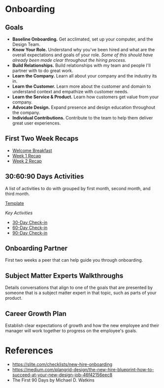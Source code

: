 # Onboarding

## Goals
- **Baseline Onboarding.** Get acclimated, set up your computer, and the Design Team.
- **Know Your Role.** Understand why you've been hired and what are the overall expectations and goals of your role. *Some of this should have already been made clear throughout the hiring process.*
- **Build Relationships.** Build relationships with my team and people I'll partner with to do great work.
- **Learn the Company.** Learn all about your company and the industry its in. 
- **Learn the Customer.** Learn more about the customer and domain to understand context and empathize with customer needs.
- **Learn the Service & Product.** Learn how customers get value from your company.
- **Advocate Design.** Expand presence and design education throughout the company.
- **Individual Contributions.** Contribute to the team to help them deliver great user experiences.


## First Two Week Recaps
- [Welcome Breakfast](./welcome-breakfast.md)
- [Week 1 Recap](./week-1-recap.md)
- [Week 2 Recap](./week-2-recap.md)


## 30:60:90 Days Activities
A list of activities to do with grouped by first month, second month, and third month.

[Template](https://docs.google.com/spreadsheets/d/1CG4yBX-dfUBsax2-kV6mc-LzEKEmiSOf9rl1Q_IjvL0/edit?usp=sharing)

*Key Activities*

- [30-Day Check-in](./30-day-check-in.md)
- [60-Day Check-in](./60-day-check-in.md)
- [90-Day Check-in](./90-day-check-in.md)


## Onboarding Partner
First two weeks a peer that can help guide you through onboarding.

## Subject Matter Experts Walkthroughs
Details conversations that align to one of the goals that are presented by someone that is a subject matter expert in that topic, such as parts of your product.

## Career Growth Plan
Establish clear expectations of growth and how the new employee and their manager will work together to progress on the employee's goals.






# References
- https://slite.com/checklists/new-hire-onboarding
- https://medium.com/plangrid-design/the-new-hire-blueprint-how-to-succeed-at-your-new-design-job-46f42156eec8
- The First 90 Days by Michael D. Watkins